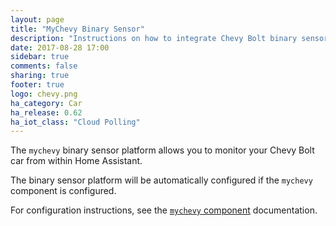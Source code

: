 ```yaml
---
layout: page
title: "MyChevy Binary Sensor"
description: "Instructions on how to integrate Chevy Bolt binary sensors car into Home Assistant."
date: 2017-08-28 17:00
sidebar: true
comments: false
sharing: true
footer: true
logo: chevy.png
ha_category: Car
ha_release: 0.62
ha_iot_class: "Cloud Polling"
---
```


The `mychevy` binary sensor platform allows you to monitor your Chevy Bolt car from within Home Assistant.

The binary sensor platform will be automatically configured if the `mychevy` component is configured.

For configuration instructions, see the [`mychevy` component](/components/mychevy/) documentation.
